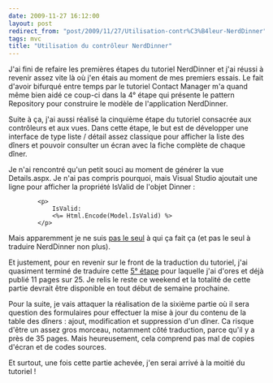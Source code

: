 ```yaml
---
date: 2009-11-27 16:12:00
layout: post
redirect_from: "post/2009/11/27/Utilisation-contr%C3%B4leur-NerdDinner"
tags: mvc
title: "Utilisation du contrôleur NerdDinner"
---
```


J'ai fini de refaire les premières étapes du tutoriel NerdDinner et j'ai
réussi à revenir assez vite là où j'en étais au moment de mes premiers essais.
Le fait d'avoir bifurqué entre temps par le tutoriel Contact Manager m'a quand
même bien aidé ce coup-ci dans la 4° étape qui présente le pattern Repository
pour construire le modèle de l'application NerdDinner.

Suite à ça, j'ai aussi réalisé la cinquième étape du tutoriel consacrée aux
contrôleurs et aux vues. Dans cette étape, le but est de développer une
interface de type liste / détail assez classique pour afficher la liste des
dîners et pouvoir consulter un écran avec la fiche complète de chaque
dîner.

Je n'ai rencontré qu'un petit souci au moment de générer la vue
Details.aspx. Je n'ai pas compris pourquoi, mais Visual Studio ajoutait une
ligne pour afficher la propriété IsValid de l'objet Dinner :

```
        <p>
            IsValid:
            <%= Html.Encode(Model.IsValid) %>
        </p>
```

Mais apparemment je ne suis [
pas le seul](http://programujte.com/?akce=clanek&amp;cl=2009072701-asp-net-mvc-v-praxi-od-a-do-z-5-dil-%96-view-sablony) à qui ça fait ça (et pas le seul à traduire NerdDinner non
plus).

Et justement, pour en revenir sur le front de la traduction du tutoriel,
j'ai quasiment terminé de traduire cette [
5° étape](/nerddinner/controleurs-vues/ "Utiliser les contrôleurs et les vues pour réaliser une interface liste / détail") pour laquelle j'ai d'ores et déjà publié 11 pages sur 25. Je relis
le reste ce weekend et la totalité de cette partie devrait être disponible en
tout début de semaine prochaine.

Pour la suite, je vais attaquer la réalisation de la sixième partie où il
sera question des formulaires pour effectuer la mise à jour du contenu de la
table des dîners : ajout, modification et suppression d'un dîner. Ca
risque d'être un assez gros morceau, notamment côté traduction, parce qu'il y a
près de 35 pages. Mais heureusement, cela comprend pas mal de copies d'écran et
de codes sources.

Et surtout, une fois cette partie achevée, j'en serai arrivé à la moitié du
tutoriel !
